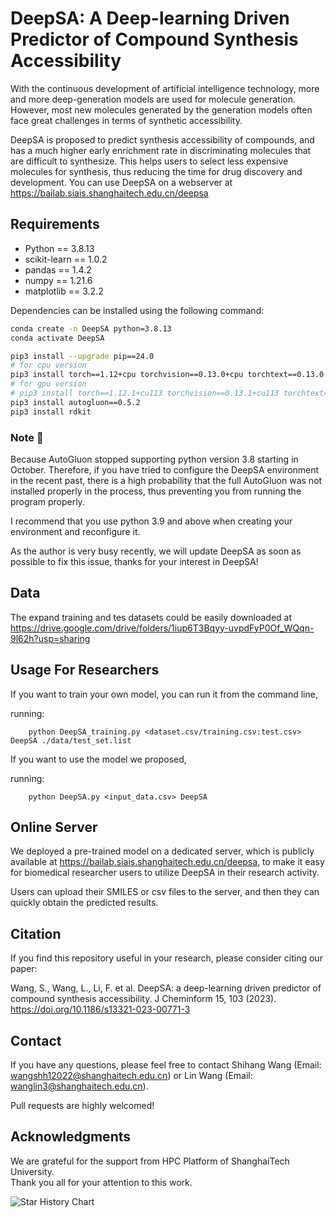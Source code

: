 # DeepSA: A Deep-learning Driven Predictor of Compound Synthesis Accessibility

With the continuous development of artificial intelligence technology, more and more deep-generation models are used for molecule generation. However, most new molecules generated by the generation models often face great challenges in terms of synthetic accessibility. 

DeepSA is proposed to predict synthesis accessibility of compounds, and has a much higher early enrichment rate in discriminating molecules that are difficult to synthesize. This helps users to select less expensive molecules for synthesis, thus reducing the time for drug discovery and development. You can use DeepSA on a webserver at https://bailab.siais.shanghaitech.edu.cn/deepsa<br/>

## Requirements

- Python == 3.8.13
- scikit-learn == 1.0.2
- pandas ==  1.4.2
- numpy == 1.21.6
- matplotlib == 3.2.2


Dependencies can be installed using the following command:
```bash
conda create -n DeepSA python=3.8.13
conda activate DeepSA

pip3 install --upgrade pip==24.0
# for cpu version
pip3 install torch==1.12+cpu torchvision==0.13.0+cpu torchtext==0.13.0 -f https://download.pytorch.org/whl/cpu/torch_stable.html
# for gpu version
# pip3 install torch==1.12.1+cu113 torchvision==0.13.1+cu113 torchtext==0.13.1 --extra-index-url https://download.pytorch.org/whl/cu113
pip3 install autogluon==0.5.2
pip3 install rdkit
```
### Note 🔔 
Because AutoGluon stopped supporting python version 3.8 starting in October. Therefore, if you have tried to configure the DeepSA environment in the recent past, there is a high probability that the full AutoGluon was not installed properly in the process, thus preventing you from running the program properly.

I recommend that you use python 3.9 and above when creating your environment and reconfigure it.

As the author is very busy recently, we will update DeepSA as soon as possible to fix this issue, thanks for your interest in DeepSA!

## Data 
The expand training and tes datasets could be easily downloaded at https://drive.google.com/drive/folders/1iup6T3Bqyy-uvpdFyP0Of_WQqn-9l62h?usp=sharing
## Usage For Researchers
If you want to train your own model, you can run it from the command line,

running:
```
    python DeepSA_training.py <dataset.csv/training.csv:test.csv> DeepSA ./data/test_set.list
```
If you want to use the model we proposed,

running:
```
    python DeepSA.py <input_data.csv> DeepSA
```

## Online Server

We deployed a pre-trained model on a dedicated server, which is publicly available at https://bailab.siais.shanghaitech.edu.cn/deepsa, to make it easy for biomedical researcher users to utilize DeepSA in their research activity. 

Users can upload their SMILES or csv files to the server, and then they can quickly obtain the predicted results.

## <span id="citelink">Citation</span>
If you find this repository useful in your research, please consider citing our paper: 

Wang, S., Wang, L., Li, F. et al. DeepSA: a deep-learning driven predictor of compound synthesis accessibility. J Cheminform 15, 103 (2023). https://doi.org/10.1186/s13321-023-00771-3

## Contact
If you have any questions, please feel free to contact Shihang Wang (Email: wangshh12022@shanghaitech.edu.cn) or Lin Wang (Email: wanglin3@shanghaitech.edu.cn). 

Pull requests are highly welcomed!

## Acknowledgments
We are grateful for the support from HPC Platform of ShanghaiTech University.<br/>
Thank you all for your attention to this work.

![Star History Chart](https://api.star-history.com/svg?repos=Shihang-Wang-58/DeepSA&type=Date)
